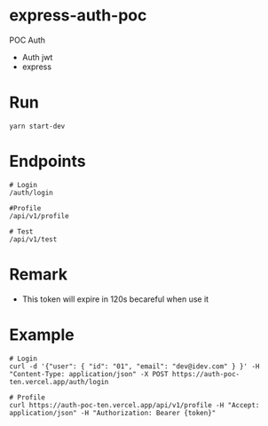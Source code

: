 # express-auth-poc

POC Auth

- Auth jwt
- express

# Run

```
yarn start-dev
```

# Endpoints

```
# Login
/auth/login

#Profile
/api/v1/profile

# Test
/api/v1/test
```

# Remark

- This token will expire in 120s becareful when use it

# Example

```
# Login
curl -d '{"user": { "id": "01", "email": "dev@idev.com" } }' -H "Content-Type: application/json" -X POST https://auth-poc-ten.vercel.app/auth/login

# Profile
curl https://auth-poc-ten.vercel.app/api/v1/profile -H "Accept: application/json" -H "Authorization: Bearer {token}"
```

